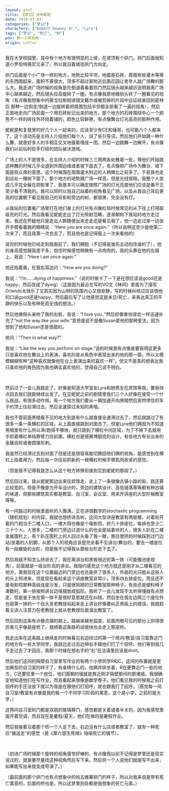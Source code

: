 ```yaml
---
layout: post
title: 【梦记】亲吻妮妮
date: 2020-07-03
categories: ["梦记"]
characters: ["Robert Downey Jr.", "Lyra"]
tags: ["梦记", "死亡", "吻"]
pov: 第一人称视角
origin: Lofter
---
```


我在大学校园里，其中有个地方有很明显的上坡，在坡顶有个拱门。拱门后面我知道小罗伯特唐尼又来了，所以我沿着坡往拱门方向走。

拱门后面是个小广场一样的地方，地势比较平坦，地面是石砖，周围有些灌木等等的东西围起来，面积不算很大，顶多不超过家附近后面花园让老年人跳广场舞的那么大。我走进广场时候的视角是先倒退着看着拱门然后镜头越来越远说明我离广场中心越来越近，然后镜头拉高旋转了一圈，有点像我原地微抬头转了一圈看见的视角（有点像我想象中的莱戈拉斯刚进瑞文戴尔或被剪掉的片段中远征结束回到密林后 那种一边侧走/倒退一边旋转着把周围包括半空都全部看了一遍的视角），然后正面地走向广场前面一个用石砖标记出来的地方，那个地方的石砖围绕中心一个颜色不一样的砖往外环绕着铺的，颜色比较鲜艳，有点像舞台灯光高亮的那种作用。

妮妮是和复联里的好几个人一起来的，应该至少有CE和锤哥，也可能六个人都来了。这个活动先是主持人介绍他们每个人，说了些引导词，然后他们开始跳一种什么舞，就是好多人的手相互交叉地握着缠成一团，然后一边跳舞一边解开，有点像我们以前玩的拉手打结的团队破冰游戏。

广场上的人不是很多，在主持人介绍的时候三三两两各处散着一些，等他们开始跳这种舞的时候几乎全退到外围边缘或者坡下面去了，有点像把广场作为舞台、坡下面是观众席的意思。这个时候围在周围灌木附近的人稍微比之前多了。于是我也走到远处一棵树下面了。那个地方的地势跟广场一样高，但是光线很暗，我整个人变成几乎完全躲在阴影里了，我基本可以确定按照广场的灯光亮度他们应该是看不见至少看不清我的。我可以同时以我自己站着的视角看见广场，以及从我自己背后更高的位置朝下看见我自己的背影和旁边的树，都很黑，完全没有灯。

从我站的位置看广场里打在他们身上的灯光有点像红毯时候常见的从下往上打得超级亮的灯光。然后我看见妮妮走出了灯光照射范畴，逐渐朝树下我站的地方走过来。我还在怀疑他只是走出人群随便出来走走还是看见我了。他一边走过来一边张开手臂看着我的眼睛说：“Here you are once again.”（所以说明这至少是他第二次来了，而且我第一次也去了，而且他也是记得我上一次来看他的）

说完的时候他已经走到我面前了，我们拥抱（不记得是谁先主动抱住谁的了），他的身高感觉跟我差不多，抱住时候感觉稍微有一点肉肉的，我的头靠在他的左肩上，我说：“Here I am once again.”

他还抱着我，在我右耳边问：“How are you doing?”

我说：“I’m……dying of happiness.”（说的时候卡了一下是在想应该说good还是happy，然后改成了dying）（这是因为最近在写的VO文《林间》里面为了描写Orlando太快乐了又其实因为山林的氛围内心又很安静，写的时候纠结过应该借他的口说good还是happy，然后最后写了让他感觉这是末日/死亡，来表达真正的平静的快乐以及有种死而无惜的想法。）

然后他微侧头亲吻了我的右脸，我说：“I love you，”然后好像害怕误会一样迅速补充了“not the way like your wife.”意思是说不是像Susan爱他的那种爱法，因为想到了他和Susan还是很甜的。

他问：“Then in what way?”

我说：“Like the way you perform on stage.”说的时候我有点像是要表明这更多只是喜欢他在舞台上的表演，喜欢的是从角色中表现出来的他的那一面，所以又模模糊糊有种“这种喜欢就像他在台上表演出来的喜欢一样”，但又不是真的想表达我只喜欢他的角色因为我也确实喜欢他的，觉得自己说不明白。

<br>

然后过了一会儿我就走了，好像是知道大学室友Lyra和她男友在宾馆等我，要我快点回去我们就能继续出发了。在见妮妮之前的剧情里我们三个人好像在接受一个什么挑战，有很多动作戏，有一个地方我们要从一辆加速开向黑暗然后突然停住的车子的顶上往前滑过去，然后全速穿过未知的黑暗。

我也不管前面黑暗看不见的地方到底有什么就直接全速滑过去了，然后就跳过了有很多一条一条横杠的区域，从上面直接跳到对面去了。但是Lyra他们俩因为不知道黑暗里有什么所以滑/跑得不够快，就只跳到了横杠中间区域，为了不掉下去就用手抓着横杠单纯靠臂力往前挪。横杠也是很赛博朋克的设计，有些地方有长出来的金属齿轮或者圆锥形刺。

我虽然已经滑过去到对面了但是还是很容易能切换回他们俩的视角，能感觉到在横杠上挂着用力，然后每一次往前抓新的一根横杠时候手臂肌肉收紧的感觉。

（但是我不记得我是怎么从这个地方转换衔接到见到妮妮的那段了。）

然后回过来，我从妮妮那边出来往宾馆走，走上了一条很像古镇小路的街，路还算比较宽的，但是不像是为开车设计的，旁边的建筑设计、高低错落等等都有种古镇的味道，但那些建筑其实都是教室、自习室、会议室、用来开讲座的大型阶梯教室等等。

有一间路过的时候里面听的人爆满，正在讲很数学的stochastic programming（随机规划）的内容，我就也想挤进去听。这间大型讲座教室有两层楼，对着街开着的门相当于二楼入口，一楼大得也像是个电影院，好几十排座位，每排也至少二三十个人。人很多，二楼的门旁边过道什么的也全是站着听的人，很多人趴在二楼金属围栏上，有个趴在围栏上的人回过头看了我一眼，我往里挤的时候踩到过门边站/坐着的人的脚，从那个人的视角应该是完全看不见讲台/舞台的。要去一楼座位有一段螺旋的台阶，但是我不记得我从那些台阶走下去了。

然后我就不知怎么挤进去了，我在离讲台和黑板很近的第一排（可能像池座视角），前面就是一级台阶高的讲台。我隐约感觉这个地方就还是刚才从二楼看见的地方，离我现在这个位置最近的门旁边也还是挤了很多人，外面的光只能从这些人的头上照进来，但是现在看起来这个讲座教室非常小，顶多四五排座位，而且还不是电影院那种高级连座沙发，只是很简陋的日常教室那种椅子，有些还是塑料椅子凑数的，第一排按照讲台边缘摆放成弧形。我听了一会儿发现不太听得懂就有点想走，但是鉴于坐在第一排不是很好意思就还在纠结。然后坐在我左边两三个座位外也是第一排的一个白头发老教授站起来走上讲台好像要纠正黑板上的错误，我就趁着主讲人注意力在老教授上就从老教授后面溜出教室了。

然后回到这条有点像古镇的路上，路越来越有弧度，前面肉眼可见的部分上拱得很厉害几乎像是座桥了，我顺着这条路的话很快也会走上那座桥。

我走出来在这条路上继续走的时候看见右边经过的第一个房间/教室/自习室靠近门的地方有一些大学同学，我就边走过去边伸右手跟他们打了个招呼。他们等到我几乎走过去了才回应，我那个时候在想右手的“右”在法语里应该是droit。

然后他们这间的隔壁自习室里写作业的有两个小学同学R和C，这间的布置就是更加典型的自习室的样子了，有桌椅什么的。他俩并排坐着，R在更靠近门一些的地方，C还要往里一个座位，他们面朝的墙就是靠近刚才隔壁那间的那堵墙。我很确定地知道他们在写作业，而且看起来很像是数学卷子。他们看见我的时候我之前打招呼的手还没放下就以为我是在跟他们打招呼，就也跟我打了招呼。（感觉每一间自习室/教室有点像是我的每一个不同学习阶段的寓意，这个是小学，之前的是大学。）

这两间自习室的门都是双扇的玻璃移门，感觉都是关着或者半关的，因为我感觉里面开着空调，而且现在是暑假/夏天，他们在做的是暑假作业。

然后我接着沿着那个桥一个人走下去，右边没有什么店或者教室了，就有一种死后“被送走”的感觉（是《第六感生死缘》隐喻死亡的情节）。

<br>

（初进广场时候那个旋转的视角感觉好棒的，有点像我以前不记得是梦里还是现实说过的，就是要尽量找这种视角然后写下来，然后另一个人说他们就是写不出来，如果能写出来就变成导演了。）

（最前面的那个拱门也有点想象中的哈五帷幕拱门的样子，所以对我来说是带有死亡寓意的，后面的桥也是，所以这梦里到处都是我想象的死亡元素。）

 